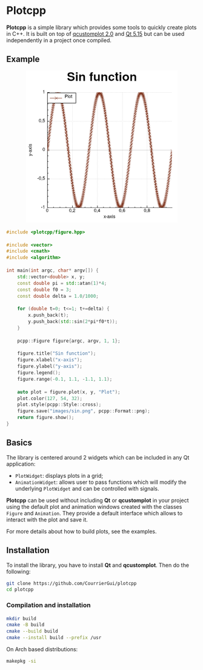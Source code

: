 # Plotcpp

**Plotcpp** is a simple library which provides some tools to quickly create plots in C++. It is built
on top of [qcustomplot 2.0](www.qcustomplot.com) and [Qt 5.15](qt.io/) but can be used
independently in a project once compiled.

## Example

<center>
	<img src="./images/sin.png" alt="foo"/>
</center>

```cpp
#include <plotcpp/figure.hpp>

#include <vector>
#include <cmath>
#include <algorithm>

int main(int argc, char* argv[]) {
	std::vector<double> x, y;
	const double pi = std::atan(1)*4;
	const double f0 = 3;
	const double delta = 1.0/1000;

	for (double t=0; t<=1; t+=delta) {
		x.push_back(t);
		y.push_back(std::sin(2*pi*f0*t));
	}

	pcpp::Figure figure{argc, argv, 1, 1};

	figure.title("Sin function");
	figure.xlabel("x-axis");
	figure.ylabel("y-axis");
	figure.legend();
	figure.range(-0.1, 1.1, -1.1, 1.1);

	auto plot = figure.plot(x, y, "Plot");
	plot.color(127, 54, 32);
	plot.style(pcpp::Style::cross);
	figure.save("images/sin.png", pcpp::Format::png);
	return figure.show();
}
```

## Basics

The library is centered around 2 widgets which can be included in any Qt application:

* `PlotWidget`: displays plots in a grid;
* `AnimationWidget`: allows user to pass functions which will modify the underlying `PlotWidget` and can be controlled with signals.

**Plotcpp** can be used without including **Qt** or **qcustomplot** in your
project using the default plot and animation windows created with the classes
`Figure` and `Animation`. They provide a default interface which allows to
interact with the plot and save it.

For more details about how to build plots, see the examples.

## Installation

To install the library, you have to install **Qt** and **qcustomplot**. Then do the following:

```bash
git clone https://github.com/CourrierGui/plotcpp
cd plotcpp
```

### Compilation and installation

```bash
mkdir build
cmake -B build
cmake --build build
cmake --install build --prefix /usr
```

On Arch based distributions:

```bash
makepkg -si
```
